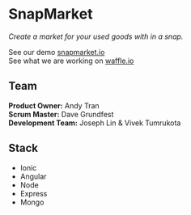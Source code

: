 # SnapMarket
*Create a market for your used goods with in a snap.*

See our demo [snapmarket.io](http://www.snapmarket.io)  
See what we are working on [waffle.io](http://www.github.com/snapmarket/snapmarket)

## Team
**Product Owner:** Andy Tran  
**Scrum Master:** Dave Grundfest  
**Development Team:** Joseph Lin & Vivek Tumrukota

## Stack
*  Ionic
*  Angular
*  Node
*  Express
*  Mongo